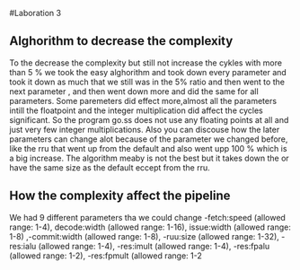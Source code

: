 #Laboration 3
## Alghorithm to decrease the complexity
To the decrease the complexity but still not increase the cykles with more than 5 % we took the easy alghorithm and took down every parameter and took it down as much that we still was in the  5% ratio and then went to the next parameter , and then went down more and did the same for all parameters. Some paremeters did effect more,almost all the parameters intill the floatpoint and
the integer multiplication did affect the cycles significant. So the program go.ss does not use any floating points at all and just very few integer multiplications. Also you can discouse how the later parameters can change alot because of the parameter we changed before, like the rru that went up from the default and also went upp 100 % which is a big increase. The algorithm meaby is not the best but it takes down the or have the same size as the default eccept from the rru. 
## How the complexity affect the pipeline
We had 9 different parameters tha we could change -fetch:speed (allowed range: 1-4), decode:width (allowed range: 1-16), issue:width (allowed range: 1-8) ,-commit:width (allowed range: 1-8), -ruu:size (allowed range: 1-32), -res:ialu (allowed range: 1-4), -res:imult (allowed range: 1-4), -res:fpalu (allowed range: 1-2), -res:fpmult (allowed range: 1-2
